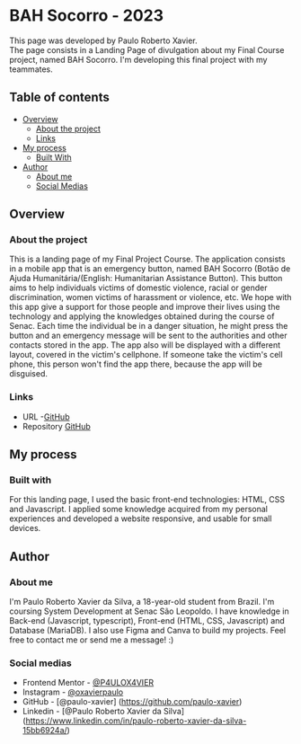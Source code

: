 # BAH Socorro - 2023

This page was developed by Paulo Roberto Xavier.  
The page consists in a Landing Page of divulgation about my Final Course project, named BAH Socorro. I'm developing this final project with my teammates.   

## Table of contents

- [Overview](#overview)
  - [About the project](#project)
  - [Links](#links)
- [My process](#my-process)
  - [Built With](#build-with)
- [Author](#author)
  - [About me](#about-me)
  - [Social Medias](#medias)


## Overview 

### About the project

This is a landing page of my Final Project Course. The application consists in a mobile app that is an emergency button, named BAH Socorro (Botão de Ajuda Humanitária/(English: Humanitarian Assistance Button). This button aims to help individuals victims of domestic violence, racial or gender discrimination, women victims of harassment or violence, etc. We hope with this app give a support for those people and improve their lives using the technology and applying the knowledges obtained during the course of Senac. Each time the individual be in a danger situation, he might press the button and an emergency message will be sent to the authorities and other contacts stored in the app. The app also will be displayed with a different layout, covered in the victim's cellphone. If someone take the victim's cell phone, this person won't find the app there, because the app will be disguised.  

### Links

- URL -[GitHub]()
- Repository [GitHub]()

## My process

### Built with

For this landing page, I used the basic front-end technologies: HTML, CSS and Javascript. I applied some knowledge acquired from my personal experiences and developed a website responsive, and usable for small devices. 

## Author

### About me

I'm Paulo Roberto Xavier da Silva, a 18-year-old student from Brazil. I'm coursing System Development at Senac São Leopoldo. I have knowledge in Back-end (Javascript, typescript), Front-end (HTML, CSS, Javascript) and Database (MariaDB). I also use Figma and Canva to build my projects. Feel free to contact me or send me a message! :)  

### Social medias

- Frontend Mentor - [@P4ULOX4VIER](https://www.frontendmentor.io/profile/P4ULOX4VIER)
- Instagram - [@oxavierpaulo](https://www.instagram.com/oxavierpaulo/)
- GitHub - [@paulo-xavier] (https://github.com/paulo-xavier)
- Linkedin - [@Paulo Roberto Xavier da Silva] (https://www.linkedin.com/in/paulo-roberto-xavier-da-silva-15bb6924a/)



